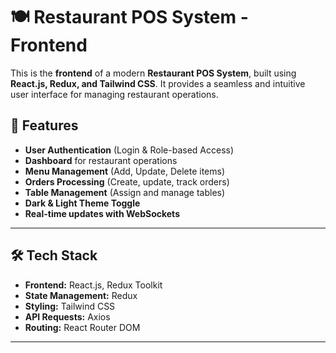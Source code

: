 # 🍽️ Restaurant POS System - Frontend

This is the **frontend** of a modern **Restaurant POS System**, built using **React.js, Redux, and Tailwind CSS**. It provides a seamless and intuitive user interface for managing restaurant operations.

## 🚀 Features

- **User Authentication** (Login & Role-based Access)
- **Dashboard** for restaurant operations
- **Menu Management** (Add, Update, Delete items)
- **Orders Processing** (Create, update, track orders)
- **Table Management** (Assign and manage tables)
- **Dark & Light Theme Toggle**
- **Real-time updates with WebSockets**

---

## 🛠️ Tech Stack

- **Frontend:** React.js, Redux Toolkit
- **State Management:** Redux
- **Styling:** Tailwind CSS
- **API Requests:** Axios
- **Routing:** React Router DOM

---

